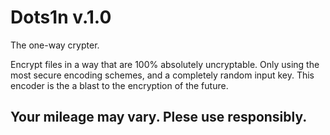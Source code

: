# Dots1n v.1.0
The one-way crypter.

Encrypt files in a way that are 100% absolutely uncryptable. Only using the most secure encoding schemes, and a completely random input key. This encoder is the a blast to the encryption of the future. 

## Your mileage may vary. Plese use responsibly. 
